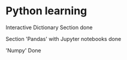 # Python learning

Interactive Dictionary Section done

Section 'Pandas' with Jupyter notebooks done

'Numpy' Done
